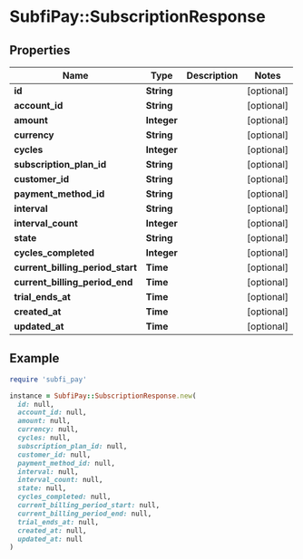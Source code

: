 # SubfiPay::SubscriptionResponse

## Properties

| Name | Type | Description | Notes |
| ---- | ---- | ----------- | ----- |
| **id** | **String** |  | [optional] |
| **account_id** | **String** |  | [optional] |
| **amount** | **Integer** |  | [optional] |
| **currency** | **String** |  | [optional] |
| **cycles** | **Integer** |  | [optional] |
| **subscription_plan_id** | **String** |  | [optional] |
| **customer_id** | **String** |  | [optional] |
| **payment_method_id** | **String** |  | [optional] |
| **interval** | **String** |  | [optional] |
| **interval_count** | **Integer** |  | [optional] |
| **state** | **String** |  | [optional] |
| **cycles_completed** | **Integer** |  | [optional] |
| **current_billing_period_start** | **Time** |  | [optional] |
| **current_billing_period_end** | **Time** |  | [optional] |
| **trial_ends_at** | **Time** |  | [optional] |
| **created_at** | **Time** |  | [optional] |
| **updated_at** | **Time** |  | [optional] |

## Example

```ruby
require 'subfi_pay'

instance = SubfiPay::SubscriptionResponse.new(
  id: null,
  account_id: null,
  amount: null,
  currency: null,
  cycles: null,
  subscription_plan_id: null,
  customer_id: null,
  payment_method_id: null,
  interval: null,
  interval_count: null,
  state: null,
  cycles_completed: null,
  current_billing_period_start: null,
  current_billing_period_end: null,
  trial_ends_at: null,
  created_at: null,
  updated_at: null
)
```

